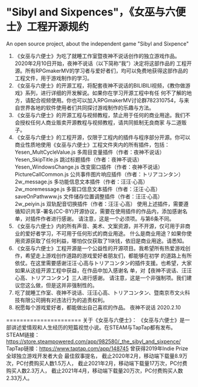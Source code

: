 # "Sibyl and Sixpences"，《女巫与六便士》工程开源规约
An open source project, about the independent game "Sibyl and Sixpence"

1. 《女巫与六便士》为吃了就睡工作室暨夜神不说话创作的独立游戏作品。2020年2月10日开始，夜神不说话（以下简称“我”）决定将这部作品的
工程开源。所有RPGmakerMV的学习者与爱好者们，均可以免费地获得这部作品的工程文件，用于游戏制作的学习。
2. 《女巫与六便士》的开源工程，将配套夜神不说话的BILIBILI视频，《教你做游戏》系列，进行详细的开发解说。如果你在学习开源工程中有任
何不了解的地方，请配合视频使用。你也可以加入RPGmakerMV讨论群782310754，与来自世界各地的软件使用者们共同探讨游戏制作的乐趣与方法。
3. 《女巫与六便士》的开源工程与视频教程，禁止用于任何的商业用途。我们不会授权任何人商业贩卖开源教程与视频教程，请共同抵制无良商家
与二道贩子。
4. 《女巫与六便士》的工程开源，仅限于工程内的插件与程序部分开源。你可以商业性质地使用《女巫与六便士》工程文件夹内的所有插件，包括：
        Yesen_MultCycleValue.js        多周目变量插件（作者：夜神不说话）
        Yesen_SkipTitle.js                跳过标题插件（作者：夜神不说话）
        Yesen_WindowsChange.js        改变窗口插件（作者：夜神不说话）
        PictureCallCommon.js        公共事件图片响应插件（作者：トリアコンタン）
        2w_message.js                多功能信息文本插件（作者：汪汪·心高）
        2w_moremessage.js                多窗口信息文本插件（作者：汪汪·心高）
        saveOnPathwww.js                文件储存位置调整插件（作者：汪汪·心高）
        2w_peiyin.js                双轨配音切换插件（作者：汪汪·心高）
使用上述插件，需要遵循知识共享-署名(CC-BY)开源协议，需要在使用插件的作品内，添加感谢名单，对插件作者进行感谢。
请注意，这是一个必须项。与第6条不同。
5. 《女巫与六便士》内的所有声音、美术、文案资源，并不开源，仅可用于非商业的爱好者学习，不可用于任何形式的商业用途。
什么是商业用途？如果你使用资源获取了任何利益，哪怕仅仅获取了1块钱，依旧是商业用途。请悉知。
6. 《女巫与六便士》工程开源是一个公益性的开源项目。我希望所有热爱游戏创作，希望走上游戏创作道路的游戏爱好者朋友们，都能够在初学
的道路上有所依仗。在这里需要感谢汪汪·心高与トリアコンタン的插件支援。也希望，大家如果从这组开源工程中获益，在作品中加入感谢名
单，对【夜神不说话、汪汪心高、トリアコンタン】三人进行感谢。
请注意，这是一个非强制项。我们建议您这么做，但是这并非强制性的。
7. 吃了就睡工作室、夜神不说话、汪汪心高、トリアコンタン、暨南京市文火科技有限公司拥有对违法行为的追责权利。
8. 祝愿每个游戏爱好者，都能做出自己喜欢的作品。
夜神不说话
2020.2.10

======================
关于《女巫与六便士》：
        《女巫与六便士》是一部讲述爱情观和人生经历的短篇视觉小说。在STEAM与TapTap都有发布。
STEAM链接：https://store.steampowered.com/app/982580/_the_sibyl_and_sixpence/
TapTap链接：https://www.taptap.com/app/148745
曾获得2019年Indie Prize 全球独立游戏开发者大会 最佳叙事提名，
截止2020年2月，移动端下载量8.9万次，PC付费购买人数1.5万人，
截止2021年2月，移动端下载量17万次，PC付费购买人数2.3万人，
截止2021年4月，移动端下载量20万次，PC付费购买人数2.33万人。
